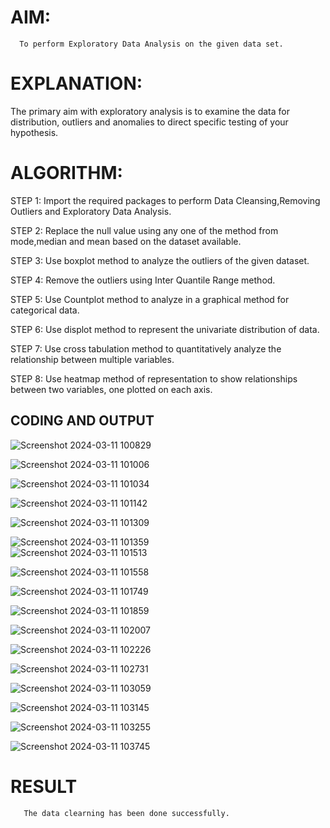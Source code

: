 # AIM:
      To perform Exploratory Data Analysis on the given data set.
      
# EXPLANATION:
  The primary aim with exploratory analysis is to examine the data for distribution, outliers and anomalies to direct specific testing of your hypothesis.
  
# ALGORITHM:
STEP 1: Import the required packages to perform Data Cleansing,Removing Outliers and Exploratory Data Analysis.

STEP 2: Replace the null value using any one of the method from mode,median and mean based on the dataset available.

STEP 3: Use boxplot method to analyze the outliers of the given dataset.

STEP 4: Remove the outliers using Inter Quantile Range method.

STEP 5: Use Countplot method to analyze in a graphical method for categorical data.

STEP 6: Use displot method to represent the univariate distribution of data.

STEP 7: Use cross tabulation method to quantitatively analyze the relationship between multiple variables.

STEP 8: Use heatmap method of representation to show relationships between two variables, one plotted on each axis.

## CODING AND OUTPUT
 ![Screenshot 2024-03-11 100829](https://github.com/DurgaV240106/EXNO2DS/assets/144870878/1b4414ae-4a05-43e0-9d98-c9d4ac5da3f0)
 
 ![Screenshot 2024-03-11 101006](https://github.com/DurgaV240106/EXNO2DS/assets/144870878/90a58725-6313-40e0-b11d-a86ac25942bc)
 
![Screenshot 2024-03-11 101034](https://github.com/DurgaV240106/EXNO2DS/assets/144870878/7d75d253-42dd-4fae-b384-ac6c4af30e43)

![Screenshot 2024-03-11 101142](https://github.com/DurgaV240106/EXNO2DS/assets/144870878/c08f9baa-2061-4a5f-a76d-c6a1d02e6257)

![Screenshot 2024-03-11 101309](https://github.com/DurgaV240106/EXNO2DS/assets/144870878/bbc99d72-cf0c-4829-a0a2-66227b1c6761)

![Screenshot 2024-03-11 101359](https://github.com/DurgaV240106/EXNO2DS/assets/144870878/86a286ca-6539-494f-bf44-fe09372c4ee0)
\
![Screenshot 2024-03-11 101513](https://github.com/DurgaV240106/EXNO2DS/assets/144870878/86285ec7-4f38-4e64-b03a-bf5ee1c50c89)

![Screenshot 2024-03-11 101558](https://github.com/DurgaV240106/EXNO2DS/assets/144870878/0990dd55-9e4a-4fa1-84d1-caae5f2afbb9)

![Screenshot 2024-03-11 101749](https://github.com/DurgaV240106/EXNO2DS/assets/144870878/815b51cf-a3a9-4922-af50-06ec9e72cd9b)

![Screenshot 2024-03-11 101859](https://github.com/DurgaV240106/EXNO2DS/assets/144870878/001941d9-169b-4cf8-900b-522684b28499)

![Screenshot 2024-03-11 102007](https://github.com/DurgaV240106/EXNO2DS/assets/144870878/28582b75-ef9e-433c-9070-a29f639e14fd)

![Screenshot 2024-03-11 102226](https://github.com/DurgaV240106/EXNO2DS/assets/144870878/83c96eef-8115-4957-aae5-5898ec9433db)

![Screenshot 2024-03-11 102731](https://github.com/DurgaV240106/EXNO2DS/assets/144870878/b18a99eb-78c5-4da4-b59a-7f30d921188b)

![Screenshot 2024-03-11 103059](https://github.com/DurgaV240106/EXNO2DS/assets/144870878/2ffa6d8e-47d7-42b0-9f71-ce81db12fb31)

![Screenshot 2024-03-11 103145](https://github.com/DurgaV240106/EXNO2DS/assets/144870878/030cd3d9-eb04-4e43-9f25-3e8d1da25811)

![Screenshot 2024-03-11 103255](https://github.com/DurgaV240106/EXNO2DS/assets/144870878/0a79aab5-31f2-4b4e-83a8-cefb060a315c)

![Screenshot 2024-03-11 103745](https://github.com/DurgaV240106/EXNO2DS/assets/144870878/5eca82af-e763-4e51-9a40-dec7e189c2b3)

      

# RESULT
       The data clearning has been done successfully. 
